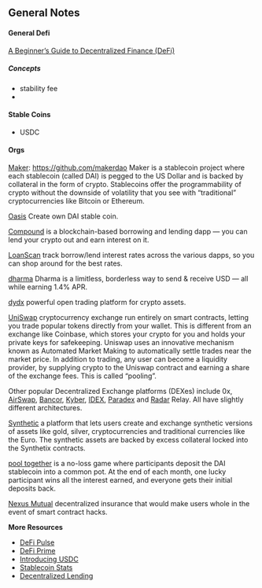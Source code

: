 ## General Notes

#### General Defi

[A Beginner’s Guide to Decentralized Finance (DeFi)](https://blog.coinbase.com/a-beginners-guide-to-decentralized-finance-defi-574c68ff43c4)

##### Concepts  
- stability fee
- 

#### Stable Coins
- USDC


#### Orgs
[Maker](https://makerdao.com/en/): https://github.com/makerdao
Maker is a stablecoin project where each stablecoin (called DAI) is pegged to the US Dollar and is backed by collateral in the form of crypto. Stablecoins offer the programmability of crypto without the downside of volatility that you see with “traditional” cryptocurrencies like Bitcoin or Ethereum.

[Oasis](https://oasis.app/borrow)
Create own DAI stable coin.

[Compound](https://compound.finance/)
is a blockchain-based borrowing and lending dapp — you can lend your crypto out and earn interest on it.

[LoanScan](https://loanscan.io/)
track borrow/lend interest rates across the various dapps, so you can shop around for the best rates.

[dharma](https://www.dharma.io/)
Dharma is a limitless, borderless way to send & receive USD — all while earning 1.4% APR.

[dydx](https://dydx.exchange/)
powerful open trading platform for crypto assets.

[UniSwap](https://uniswap.io/)
cryptocurrency exchange run entirely on smart contracts, letting you trade popular tokens directly from your wallet. This is different from an exchange like Coinbase, which stores your crypto for you and holds your private keys for safekeeping. Uniswap uses an innovative mechanism known as Automated Market Making to automatically settle trades near the market price. In addition to trading, any user can become a liquidity provider, by supplying crypto to the Uniswap contract and earning a share of the exchange fees. This is called “pooling”.

Other popular Decentralized Exchange platforms (DEXes) include 0x, <u>AirSwap</u>, <u>Bancor</u>, <u>Kyber</u>, <u>IDEX</u>, <u>Paradex</u> and <u>Radar</u> Relay. All have slightly different architectures.


[Synthetic](https://www.synthetix.io/)
a platform that lets users create and exchange synthetic versions of assets like gold, silver, cryptocurrencies and traditional currencies like the Euro. The synthetic assets are backed by excess collateral locked into the Synthetix contracts.

[pool together](https://www.pooltogether.com/)
is a no-loss game where participants deposit the DAI stablecoin into a common pot. At the end of each month, one lucky participant wins all the interest earned, and everyone gets their initial deposits back.

[Nexus Mutual](https://www.nexusmutual.io/)
decentralized insurance that would make users whole in the event of smart contract hacks.

**More Resources**
- [DeFi Pulse](https://defipulse.com/)
- [DeFi Prime](https://defiprime.com/)
- [Introducing USDC](https://www.coinbase.com/usdc)
- [Stablecoin Stats](https://stablecoinstats.com/)
- [Decentralized Lending](https://medium.com/dydxderivatives/decentralized-lending-an-overview-1e00fdc2d3ee)

